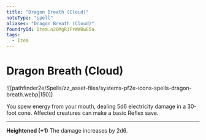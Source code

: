 ```yaml
---
title: "Dragon Breath (Cloud)"
noteType: "spell"
aliases: "Dragon Breath (Cloud)"
foundryId: Item.n2OMgR3FrWW0wE5a
tags:
  - Item
---
```


# Dragon Breath (Cloud)
![[pathfinder2e/Spells/zz_asset-files/systems-pf2e-icons-spells-dragon-breath.webp|150]]

You spew energy from your mouth, dealing 5d6 electricity damage in a 30-foot cone. Affected creatures can make a basic Reflex save.

* * *

**Heightened (+1)** The damage increases by 2d6.

